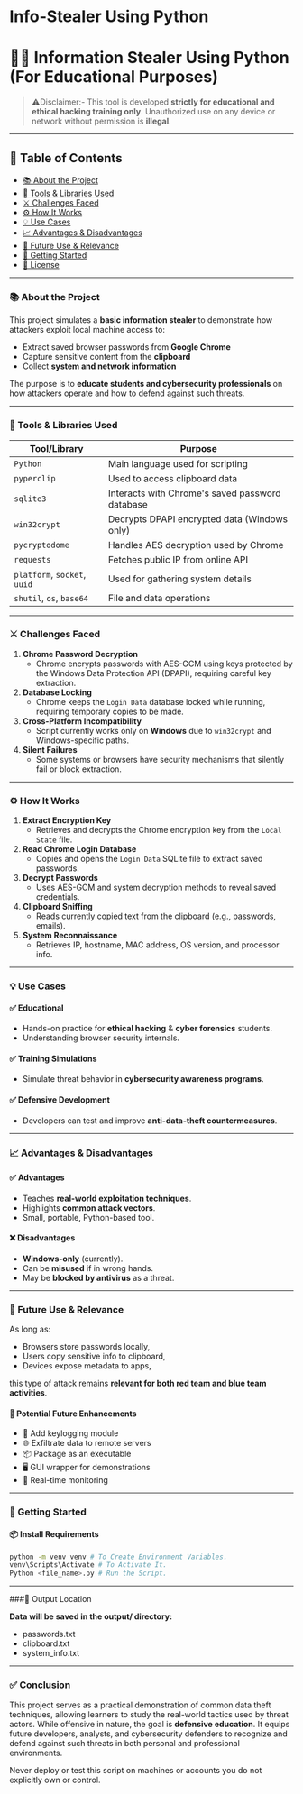 # Info-Stealer Using Python 

# 🕵️‍♂️ Information Stealer Using Python (For Educational Purposes)

> ⚠️Disclaimer:-  This tool is developed **strictly for educational and ethical hacking training only**. Unauthorized use on any device or network without permission is **illegal**.

---

## 📌 Table of Contents
- [📚 About the Project](#-about-the-project)
- [🧰 Tools & Libraries Used](#-tools--libraries-used)
- [⚔️ Challenges Faced](#-challenges-faced)
- [⚙️ How It Works](#-how-it-works)
- [💡 Use Cases](#-use-cases)
- [📈 Advantages & Disadvantages](#-advantages--disadvantages)
- [🔮 Future Use & Relevance](#-future-use--relevance)
- [🚀 Getting Started](#-getting-started)
- [📜 License](#-license)

---

### 📚 About the Project

This project simulates a **basic information stealer** to demonstrate how attackers exploit local machine access to:
- Extract saved browser passwords from **Google Chrome**
- Capture sensitive content from the **clipboard**
- Collect **system and network information**

The purpose is to **educate students and cybersecurity professionals** on how attackers operate and how to defend against such threats.

---

### 🧰 Tools & Libraries Used

| Tool/Library      | Purpose |
|------------------|---------|
| `Python`         | Main language used for scripting |
| `pyperclip`      | Used to access clipboard data |
| `sqlite3`        | Interacts with Chrome's saved password database |
| `win32crypt`     | Decrypts DPAPI encrypted data (Windows only) |
| `pycryptodome`   | Handles AES decryption used by Chrome |
| `requests`       | Fetches public IP from online API |
| `platform`, `socket`, `uuid` | Used for gathering system details |
| `shutil`, `os`, `base64`     | File and data operations |

---

### ⚔️ Challenges Faced

1. **Chrome Password Decryption**
   - Chrome encrypts passwords with AES-GCM using keys protected by the Windows Data Protection API (DPAPI), requiring careful key extraction.
2. **Database Locking**
   - Chrome keeps the `Login Data` database locked while running, requiring temporary copies to be made.
3. **Cross-Platform Incompatibility**
   - Script currently works only on **Windows** due to `win32crypt` and Windows-specific paths.
4. **Silent Failures**
   - Some systems or browsers have security mechanisms that silently fail or block extraction.

---

### ⚙️ How It Works

1. **Extract Encryption Key**
   - Retrieves and decrypts the Chrome encryption key from the `Local State` file.
2. **Read Chrome Login Database**
   - Copies and opens the `Login Data` SQLite file to extract saved passwords.
3. **Decrypt Passwords**
   - Uses AES-GCM and system decryption methods to reveal saved credentials.
4. **Clipboard Sniffing**
   - Reads currently copied text from the clipboard (e.g., passwords, emails).
5. **System Reconnaissance**
   - Retrieves IP, hostname, MAC address, OS version, and processor info.

---

### 💡 Use Cases

#### ✅ Educational
- Hands-on practice for **ethical hacking** & **cyber forensics** students.
- Understanding browser security internals.

#### ✅ Training Simulations
- Simulate threat behavior in **cybersecurity awareness programs**.

#### ✅ Defensive Development
- Developers can test and improve **anti-data-theft countermeasures**.

---

### 📈 Advantages & Disadvantages

#### ✅ Advantages
- Teaches **real-world exploitation techniques**.
- Highlights **common attack vectors**.
- Small, portable, Python-based tool.

#### ❌ Disadvantages
- **Windows-only** (currently).
- Can be **misused** if in wrong hands.
- May be **blocked by antivirus** as a threat.

---

### 🔮 Future Use & Relevance

As long as:
- Browsers store passwords locally,
- Users copy sensitive info to clipboard,
- Devices expose metadata to apps,

this type of attack remains **relevant for both red team and blue team activities**.

#### 🔧 Potential Future Enhancements
- 🔐 Add keylogging module  
- 🌐 Exfiltrate data to remote servers  
- 📦 Package as an executable  
- 🖥️ GUI wrapper for demonstrations  
- 🔄 Real-time monitoring

---

### 🚀 Getting Started

#### 📦 Install Requirements

```bash
python -m venv venv # To Create Environment Variables.
venv\Scripts\Activate # To Activate It.
Python <file_name>.py # Run the Script.
```

---

###📁 Output Location

**Data will be saved in the output/ directory:**

- passwords.txt
- clipboard.txt
- system_info.txt

---

### ✅ Conclusion

This project serves as a practical demonstration of common data theft techniques, allowing learners to study the real-world tactics used by threat actors. While offensive in nature, the goal is **defensive education**. It equips future developers, analysts, and cybersecurity defenders to recognize and defend against such threats in both personal and professional environments.

Never deploy or test this script on machines or accounts you do not explicitly own or control.
